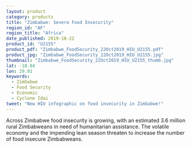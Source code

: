 ```yaml
---
layout: product
category: products
title: "Zimbabwe: Severe Food Insecurity"
region_id: "AF"
region_title: "Africa" 
date_published: 2019-10-22
product_id: "U2155"
product_pdf: "Zimbabwe_FoodSecurity_22Oct2019_HIU_U2155.pdf"
product_jpg: "Zimbabwe_FoodSecurity_22Oct2019_HIU_U2155.jpg"
thumbnail: "Zimbabwe_FoodSecurity_22Oct2019_HIU_U2155_thumb.jpg"
lat: -18.84
lon: 29.91
keywords:
  - Zimbabwe
  - Food Security
  - Economic
  - Cyclone Idai
tweet: "New HIU infographic on food insecurity in Zimbabwe!"
---
```

Across Zimbabwe food insecurity is growing, with an estimated 3.6 million rural Zimbabweans in need of humanitarian assistance. The volatile economy and the impending lean season threaten to increase the number of food insecure Zimbabweans.
